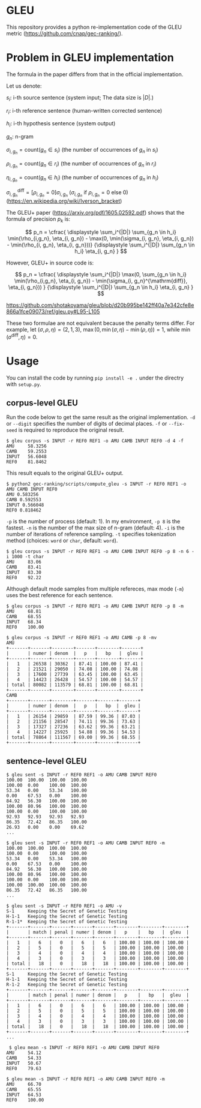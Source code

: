 # GLEU

This repository provides a python re-implementation code of the GLEU metric (https://github.com/cnap/gec-ranking/).

# Problem in GLEU implementation

The formula in the paper differs from that in the official implementation. 

Let us denote:

$s_i$: i-th source sentence (system input; The data size is $|D|$.)

$r_i$: i-th reference sentence (human-written corrected sentence)

$h_i$: i-th hypothesis sentence (system output)

$g_n$: n-gram

$\sigma_{i,g_n}=\mathrm{count}(g_n \in s_i)$ (the number of occurrences of $g_n$ in $s_i$)

$\rho_{i,g_n}=\mathrm{count}(g_n \in r_i)$ (the number of occurrences of $g_n$ in $r_i$)

$\eta_{i,g_n}=\mathrm{count}(g_n \in h_i)$ (the number of occurrences of $g_n$ in $h_i$)

$\sigma_{i,g_n}^{\mathrm{diff}}=[\rho_{i,g_n}=0]\sigma_{i,g_n}$ ($\sigma_{i,g_n}$ if $\rho_{i,g_n}=0$ else $0$) (https://en.wikipedia.org/wiki/Iverson_bracket)

The GLEU+ paper (https://arxiv.org/pdf/1605.02592.pdf) shows that the formula of precision $p_k$ is: 

$$ p_n = \cfrac{ \displaystyle \sum_i^{|D|} \sum_{g_n \in h_i} \min(\rho_{i,g_n}, \eta_{i, g_n}) - \max(0, \min(\sigma_{i, g_n}, \eta_{i, g_n}) - \min(\rho_{i, g_n}, \eta_{i, g_n}))} {\displaystyle \sum_i^{|D|} \sum_{g_n \in h_i} \eta_{i, g_n} } $$

However, GLEU+ in source code is:

$$ p_n = \cfrac{ \displaystyle \sum_i^{|D|} \max(0,  \sum_{g_n \in h_i} \min(\rho_{i,g_n}, \eta_{i, g_n}) - \min(\sigma_{i, g_n}^{\mathrm{diff}}, \eta_{i, g_n})) } {\displaystyle \sum_i^{|D|} \sum_{g_n \in h_i} \eta_{i, g_n} } $$

https://github.com/shotakoyama/gleu/blob/d20b995be142ff40a7e342cfe8e866a1fce09073/ref/gleu.py#L95-L105

These two formulae are not equivalent because the penalty terms differ. For example, let $(\sigma, \rho, \eta) = (2, 1, 3)$, $\max(0, \min(\sigma, \eta) - \min(\rho, \eta)) = 1$, while $\min(\sigma^{\mathrm{diff}}, \eta) = 0$.

# Usage

You can install the code by running `pip install -e .` under the directry with `setup.py`.

## corpus-level GLEU

Run the code below to get the same result as the original implementation. `-d` or `--digit` specifies the number of digits of decimal places. `-f` or `--fix-seed` is required to reproduce the original result.

```
$ gleu corpus -s INPUT -r REF0 REF1 -o AMU CAMB INPUT REF0 -d 4 -f
AMU     58.3256
CAMB    59.2553
INPUT   56.6048
REF0    81.8462
```

This result equals to the original GLEU+ output.

```
$ python2 gec-ranking/scripts/compute_gleu -s INPUT -r REF0 REF1 -o AMU CAMB INPUT REF0
AMU 0.583256
CAMB 0.592553
INPUT 0.566048
REF0 0.818462
```

`-p` is the number of process (default: 1). In my environment, `-p 8` is the fastest. `-n` is the number of the max size of n-gram (default: 4). `-i` is the number of iterations of reference sampling. `-t` specifies tokenization method (choices: `word` or `char`, default: `word`).

```
$ gleu corpus -s INPUT -r REF0 REF1 -o AMU CAMB INPUT REF0 -p 8 -n 6 -i 1000 -t char
AMU     83.06
CAMB    83.41
INPUT   83.30
REF0    92.22
```

Although default mode samples from multiple refereces, max mode (`-m`) uses the best reference for each sentence.

```
$ gleu corpus -s INPUT -r REF0 REF1 -o AMU CAMB INPUT REF0 -p 8 -m
AMU     68.81
CAMB    68.55
INPUT   68.34
REF0    100.00

$ gleu corpus -s INPUT -r REF0 REF1 -o AMU CAMB -p 8 -mv
AMU
+-------+-------+--------+-------+--------+-------+
|       | numer | denom  |   p   |   bp   |  gleu |
+-------+-------+--------+-------+--------+-------+
|   1   | 26538 | 30362  | 87.41 | 100.00 | 87.41 |
|   2   | 21521 | 29050  | 74.08 | 100.00 | 74.08 |
|   3   | 17600 | 27739  | 63.45 | 100.00 | 63.45 |
|   4   | 14423 | 26428  | 54.57 | 100.00 | 54.57 |
| total | 80082 | 113579 | 68.81 | 100.00 | 68.81 |
+-------+-------+--------+-------+--------+-------+
CAMB
+-------+-------+--------+-------+-------+-------+
|       | numer | denom  |   p   |   bp  |  gleu |
+-------+-------+--------+-------+-------+-------+
|   1   | 26154 | 29859  | 87.59 | 99.36 | 87.03 |
|   2   | 21156 | 28547  | 74.11 | 99.36 | 73.63 |
|   3   | 17327 | 27236  | 63.62 | 99.36 | 63.21 |
|   4   | 14227 | 25925  | 54.88 | 99.36 | 54.53 |
| total | 78864 | 111567 | 69.00 | 99.36 | 68.55 |
+-------+-------+--------+-------+-------+-------+
```

## sentence-level GLEU

```
$ gleu sent -s INPUT -r REF0 REF1 -o AMU CAMB INPUT REF0
100.00  100.00  100.00  100.00
100.00  0.00    100.00  100.00
53.34   0.00    53.34   100.00
0.00    67.53   0.00    100.00
84.92   56.30   100.00  100.00
100.00  80.96   100.00  100.00
100.00  0.00    100.00  100.00
92.93   92.93   92.93   92.93
86.35   72.42   86.35   100.00
26.93   0.00    0.00    69.62
...
```

```
$ gleu sent -s INPUT -r REF0 REF1 -o AMU CAMB INPUT REF0 -m
100.00  100.00  100.00  100.00
100.00  0.00    100.00  100.00
53.34   0.00    53.34   100.00
0.00    67.53   0.00    100.00
84.92   56.30   100.00  100.00
100.00  80.96   100.00  100.00
100.00  0.00    100.00  100.00
100.00  100.00  100.00  100.00
86.35   72.42   86.35   100.00
...
```

```
$ gleu sent -s INPUT -r REF0 REF1 -o AMU -v
S-1     Keeping the Secret of Genetic Testing
H-1-1   Keeping the Secret of Genetic Testing
R-1-1*  Keeping the Secret of Genetic Testing
+-------+-------+-------+-------+-------+--------+--------+--------+
|       | match | penal | numer | denom |   p    |   bp   |  gleu  |
+-------+-------+-------+-------+-------+--------+--------+--------+
|   1   |   6   |   0   |   6   |   6   | 100.00 | 100.00 | 100.00 |
|   2   |   5   |   0   |   5   |   5   | 100.00 | 100.00 | 100.00 |
|   3   |   4   |   0   |   4   |   4   | 100.00 | 100.00 | 100.00 |
|   4   |   3   |   0   |   3   |   3   | 100.00 | 100.00 | 100.00 |
| total |   18  |   0   |   18  |   18  | 100.00 | 100.00 | 100.00 |
+-------+-------+-------+-------+-------+--------+--------+--------+
S-1     Keeping the Secret of Genetic Testing
H-1-1   Keeping the Secret of Genetic Testing
R-1-2   Keeping the Secret of Genetic Testing
+-------+-------+-------+-------+-------+--------+--------+--------+
|       | match | penal | numer | denom |   p    |   bp   |  gleu  |
+-------+-------+-------+-------+-------+--------+--------+--------+
|   1   |   6   |   0   |   6   |   6   | 100.00 | 100.00 | 100.00 |
|   2   |   5   |   0   |   5   |   5   | 100.00 | 100.00 | 100.00 |
|   3   |   4   |   0   |   4   |   4   | 100.00 | 100.00 | 100.00 |
|   4   |   3   |   0   |   3   |   3   | 100.00 | 100.00 | 100.00 |
| total |   18  |   0   |   18  |   18  | 100.00 | 100.00 | 100.00 |
+-------+-------+-------+-------+-------+--------+--------+--------+
...
```

```
 $ gleu mean -s INPUT -r REF0 REF1 -o AMU CAMB INPUT REF0
AMU     54.12
CAMB    54.33
INPUT   50.67
REF0    79.63

$ gleu mean -s INPUT -r REF0 REF1 -o AMU CAMB INPUT REF0 -m
AMU     66.70
CAMB    65.55
INPUT   64.53
REF0    100.00
```


